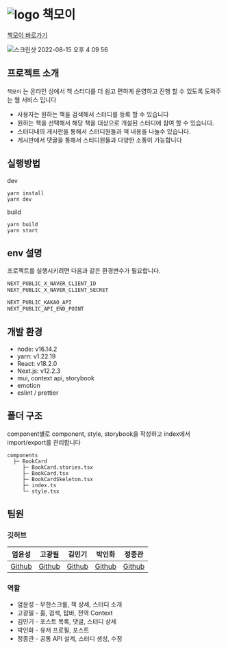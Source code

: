# ![logo](https://user-images.githubusercontent.com/50919342/184589926-0e475e24-0e7b-4e9e-a68f-f0d9cc06e6a8.png)  책모이

[책모이 바로가기](https://checkmoi.vercel.app/)

![스크린샷 2022-08-15 오후 4 09 56](https://user-images.githubusercontent.com/50919342/184591672-6dc3e88b-b4f1-4e85-8d4d-2025b2e44fdd.png)

## 프로젝트 소개

`책모이` 는 온라인 상에서 책 스터디를 더 쉽고 편하게 운영하고 진행 할 수 있도록 도와주는 웹 서비스 입니다
- 사용자는 원하는 책을 검색해서 스터디를 등록 할 수 있습니다
- 원하는 책을 선택해서 해당 책을 대상으로 개설된 스터디에 참여 할 수 있습니다.
- 스터디내의 게시판을 통해서 스터디원들과 책 내용을 나눌수 있습니다.
- 게시판에서 댓글을 통해서 스티디원들과 다양한 소통이 가능합니다

## 실행방법
dev
```
yarn install
yarn dev
```

build
```
yarn build
yarn start
```

## env 설명
프로젝트를 실행시키려면 다음과 같은 환경변수가 필요합니다.

```jsx
NEXT_PUBLIC_X_NAVER_CLIENT_ID
NEXT_PUBLIC_X_NAVER_CLIENT_SECRET

NEXT_PUBLIC_KAKAO_API
NEXT_PUBLIC_API_END_POINT
```

## 개발 환경
- node: v16.14.2
- yarn: v1.22.19
- React: v18.2.0
- Next.js: v12.2.3
- mui, context api, storybook
- emotion
- eslint / prettier

## 폴더 구조
component별로 component, style, storybook을 작성하고 index에서 import/export를 관리합니다

```
components
  ├─ BookCard
     ├─ BookCard.stories.tsx
     ├─ BookCard.tsx
     ├─ BookCardSkeleton.tsx
     ├─ index.ts
     └─ style.tsx
```

## 팀원

### 깃허브

|엄윤성|고광필|김민기|박인화|정종관|
|-|-|-|-|-|
|[Github](https://github.com/blacktoast)|[Github](https://github.com/feel0321)|[Github](https://github.com/93minki)|[Github](https://github.com/parkinhwa)| [Github](https://github.com/devBuzz142)| 

### 역할
- 엄윤성 - 무한스크롤, 책 상세, 스터디 소개
- 고광필 - 홈, 검색, 탑바, 전역 Context
- 김민기 - 포스트 목록, 댓글, 스터디 상세
- 박인화 - 유저 프로필, 포스트
- 정종관 - 공통 API 설계, 스터디 생성, 수정
